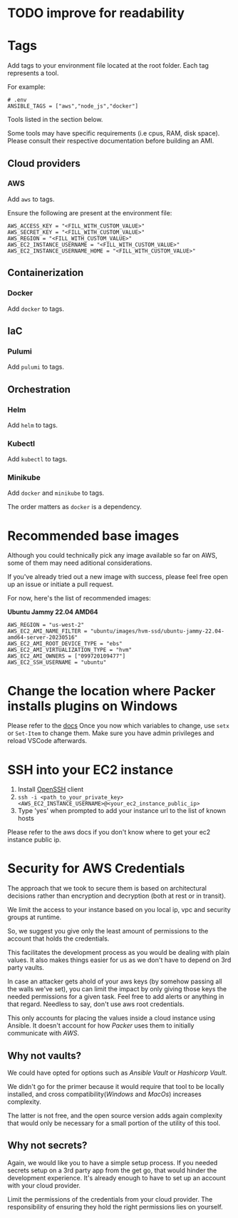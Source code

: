 # TODO improve for readability

# Tags
Add tags to your environment file located at the root folder. Each tag represents a tool.

For example:

```
# .env
ANSIBLE_TAGS = ["aws","node_js","docker"]
```

Tools listed in the section below.

Some tools may have specific requirements (i.e cpus, RAM, disk space). Please consult their respective documentation before building an AMI.
## Cloud providers
### AWS
Add `aws` to tags.

Ensure the following are present at the environment file:
```
AWS_ACCESS_KEY = "<FILL_WITH_CUSTOM_VALUE>"
AWS_SECRET_KEY = "<FILL_WITH_CUSTOM_VALUE>"
AWS_REGION = "<FILL_WITH_CUSTOM_VALUE>"
AWS_EC2_INSTANCE_USERNAME = "<FILL_WITH_CUSTOM_VALUE>"
AWS_EC2_INSTANCE_USERNAME_HOME = "<FILL_WITH_CUSTOM_VALUE>"
```
## Containerization
### Docker
Add `docker` to tags.
## IaC
### Pulumi
Add `pulumi` to tags.
## Orchestration
### Helm
Add `helm` to tags.
### Kubectl
Add `kubectl` to tags.
### Minikube
Add `docker` and `minikube` to tags.

The order matters as `docker` is a dependency.

# Recommended base images
Although you could technically pick any image available so far on AWS, some of them may need aditional
considerations.

If you've already tried out a new image with success, please feel free open up an issue or initiate a pull request.

For now, here's the list of recommended images:

**Ubuntu Jammy 22.04 AMD64**
```
AWS_REGION = "us-west-2"
AWS_EC2_AMI_NAME_FILTER = "ubuntu/images/hvm-ssd/ubuntu-jammy-22.04-amd64-server-20230516"
AWS_EC2_AMI_ROOT_DEVICE_TYPE = "ebs"
AWS_EC2_AMI_VIRTUALIZATION_TYPE = "hvm"
AWS_EC2_AMI_OWNERS = ["099720109477"]
AWS_EC2_SSH_USERNAME = "ubuntu"
```

# Change the location where Packer installs plugins on Windows
Please refer to the [docs](https://developer.hashicorp.com/packer/docs/plugins/install-plugins)
Once you now which variables to change, use `setx` or `Set-Item` to change them.
Make sure you have admin privileges and reload VSCode afterwards.

# SSH into your EC2 instance
1. Install [OpenSSH](https://learn.microsoft.com/en-us/windows-server/administration/openssh/openssh_install_firstuse?tabs=gui) client
2. `ssh -i <path_to_your_private_key> <AWS_EC2_INSTANCE_USERNAME>@<your_ec2_instance_public_ip>`
3. Type 'yes' when prompted to add your instance url to the list of known hosts

Please refer to the aws docs if you don't know where to get your ec2 instance public ip.

# Security for AWS Credentials
The approach that we took to secure them is based on architectural decisions rather than encryption and 
decryption (both at rest or in transit).

We limit the access to your instance based on you local ip, vpc and security groups at runtime.

So, we suggest you give only the least amount of permissions to the account that holds the credentials.

This facilitates the development process as you would be dealing with plain values. It also makes things easier for us as we don't have to depend on 3rd party vaults.

In case an attacker gets ahold of your aws keys (by somehow passing all the walls we've set), you can limit the impact by only giving those keys the needed permissions for a given task. Feel free to add alerts or anything in that regard. Needless to say, don't use aws root credentials.

This only accounts for placing the values inside a cloud instance using Ansible. It doesn't account for how *Packer* uses them to initially communicate with *AWS*.

## Why not vaults?
We could have opted for options such as *Ansible Vault* or *Hashicorp Vault*.

We didn't go for the primer because it would require that tool to be locally installed, and cross compatibility(*Windows* and *MacOs*) increases complexity.

The latter is not free, and the open source version adds again complexity that would only be necessary for a small portion of the utility of this tool.

## Why not secrets?
Again, we would like you to have a simple setup process. If you needed secrets setup on a 3rd party app from the get go, that would hinder the development experience. It's already enough to have to set up an account with your cloud provider.

Limit the permissions of the credentials from your cloud provider. The responsibility of ensuring they hold the right permissions lies on yourself.
